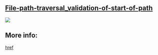 ## [File-path-traversal_validation-of-start-of-path](https://portswigger.net/web-security/file-path-traversal/lab-validate-start-of-path)

![](https://github.com/nu11secur1ty/PortSwigger-Web-Security-Academy/blob/main/Directory-traversal/File-path-traversal_validation-of-start-of-path/Docs/Screenshot%202022-05-19%20092904.png)

## More info:
[href](https://www.nu11secur1ty.com/2022/05/file-path-traversalvalidation-of-start.html)
